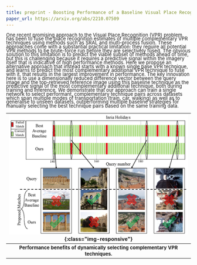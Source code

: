 ```yaml
---
title: preprint - Boosting Performance of a Baseline Visual Place Recognition Technique by Predicting the Maximally Complementary Technique
paper_url: https://arxiv.org/abs/2210.07509
---
```

<p style="line-height:0.75"> <font size="2">One recent promising approach to the Visual Place Recognition (VPR) problem has been to fuse the place recognition estimates of multiple complementary VPR techniques using methods such as SRAL and multi-process fusion. These approaches come with a substantial practical limitation: they require all potential VPR methods to be brute-force run before they are selectively fused. The obvious solution to this limitation is to predict the viable subset of methods ahead of time, but this is challenging because it requires a predictive signal within the imagery itself that is indicative of high performance methods. Here we propose an alternative approach that instead starts with a known single base VPR technique, and learns to predict the most complementary additional VPR technique to fuse with it, that results in the largest improvement in performance. The key innovation here is to use a dimensionally reduced difference vector between the query image and the top-retrieved reference image using this baseline technique as the predictive signal of the most complementary additional technique, both during training and inference. We demonstrate that our approach can train a single network to select performant, complementary technique pairs across datasets which span multiple modes of transportation (train, car, walking) as well as to generalise to unseen datasets, outperforming multiple baseline strategies for manually selecting the best technique pairs based on the same training data.</font></p>

|![Performance benefits of dynamically selecting complementary VPR techniques.](/assets/images/ICRA_front_page.png){:class="img-responsive"}|
|:--:|
|<b><font size="2">Performance benefits of dynamically selecting complementary VPR techniques.</font></b>|